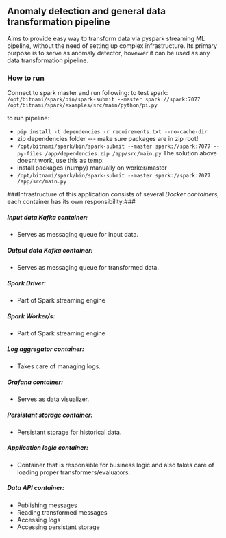 ## Anomaly detection and general data transformation pipeline

Aims to provide easy way to transform data via pyspark streaming ML pipeline, without the need of setting up complex infrastructure. Its primary purpose is to serve as anomaly detector, hovewer it can be used as any data transformation pipeline. 

### How to run ###
Connect to spark master and run following:
to test spark: 
`/opt/bitnami/spark/bin/spark-submit --master spark://spark:7077 /opt/bitnami/spark/examples/src/main/python/pi.py`

to run pipeline:
- `pip install -t dependencies -r requirements.txt --no-cache-dir`
- zip dependencies folder --- make sure packages are in zip root!
- `/opt/bitnami/spark/bin/spark-submit --master spark://spark:7077 --py-files /app/dependencies.zip /app/src/main.py`
The solution above doesnt work, use this as temp:
- install packages (numpy) manually on worker/master
- `/opt/bitnami/spark/bin/spark-submit --master spark://spark:7077 /app/src/main.py`




###Infrastructure of this application consists of several *Docker containers*, each container has its own responsibility:###

##### Input data Kafka container:
* Serves as messaging queue for input data.

##### Output data Kafka container:
* Serves as messaging queue for transformed data.

##### Spark Driver:
* Part of Spark streaming engine

##### Spark Worker/s:
* Part of Spark streaming engine

##### Log aggregator container:
* Takes care of managing logs.

##### Grafana container:
* Serves as data visualizer.

##### Persistant storage container:
* Persistant storage for historical data.

##### Application logic container:
* Container that is responsible for business logic and also takes care of loading proper transformers/evaluators.


##### Data API container: 
* Publishing messages
* Reading transformed messages
* Accessing logs
* Accessing persistant storage
    
 
    



